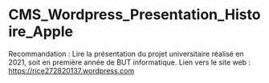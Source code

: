 # CMS_Wordpress_Presentation_Histoire_Apple
Recommandation : Lire la présentation du projet universitaire réalisé en 2021, soit en première année de BUT informatique.
Lien vers le site web : https://rice272820137.wordpress.com
